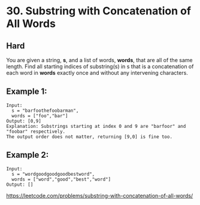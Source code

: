 # 30. Substring with Concatenation of All Words

## **Hard**

You are given a string, **s**, and a list of words, **words**, that are all of the same length. Find all starting indices of substring(s) in s that is a concatenation of each word in **words** exactly once and without any intervening characters.

## Example 1:

```
Input:
  s = "barfoothefoobarman",
  words = ["foo","bar"]
Output: [0,9]
Explanation: Substrings starting at index 0 and 9 are "barfoor" and "foobar" respectively.
The output order does not matter, returning [9,0] is fine too.
```

## Example 2:

```
Input:
  s = "wordgoodgoodgoodbestword",
  words = ["word","good","best","word"]
Output: []
```

https://leetcode.com/problems/substring-with-concatenation-of-all-words/
